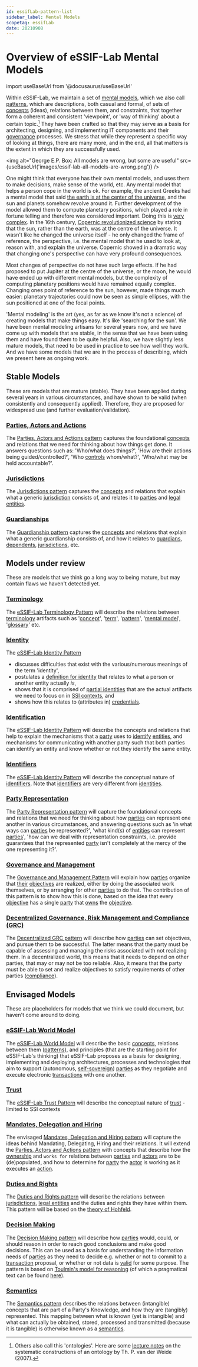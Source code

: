 ```yaml
---
id: essifLab-pattern-list
sidebar_label: Mental Models
scopetag: essifLab
date: 20210908
---
```


# Overview of eSSIF-Lab Mental Models

import useBaseUrl from '@docusaurus/useBaseUrl'

Within eSSIF-Lab, we maintain a set of [mental models](https://en.wikipedia.org/wiki/Mental_model), which we also call [patterns](@), which are descriptions, both casual and formal, of sets of [concepts](@) (ideas), relations between them, and constraints, that together form a coherent and consistent 'viewpoint', or 'way of thinking' about a certain topic.[^1]  They have been crafted so that they may serve as a basis for architecting, designing, and implementing IT components and their [governance](@) processes.
We stress that while they represent a specific way of looking at things, there are many more, and in the end, all that matters is the extent in which they are successfully used.

[^1]: Others also call this 'ontologies'. Here are some [lecture notes](http://www.cs.ru.nl/~tvdw/DM/LectureNotesA.pdf) on the systematic constructions of an ontology by Th. P. van der Weide (2007).

<img
  alt="George E.P. Box: All models are wrong, but some are useful"
  src={useBaseUrl('images/essif-lab-all-models-are-wrong.png')}
/>

One might think that everyone has their own mental models, and uses them to make decisions, make sense of the world, etc. Any mental model that helps a person cope in the world is ok. For example, the ancient Greeks had a mental model that said [the earth is at the center of the universe](https://oxfordre.com/planetaryscience/view/10.1093/acrefore/9780190647926.001.0001/acrefore-9780190647926-e-46#acrefore-9780190647926-e-46-div2-2), and the sun and planets somehow revolve around it. Further development of the model allowed them to compute planetary positions, which played a role in fortune telling and therefore was considered important. Doing this is [very complex](https://www.nature.com/articles/s41598-021-84310-w). In the 16th century, [Copernic revolutionized science](https://www.britannica.com/topic/Copernican-Revolution) by stating that the sun, rather than the earth, was at the centre of the universe. It wasn't like he changed the universe itself - he only changed the frame of reference, the perspective, i.e. the mental model that he used to look at, reason with, and explain the universe. Copernic showed in a dramatic way that changing one's perspective can have very profound consequences.

Most changes of perspective do not have such large effects. If he had proposed to put Jupiter at the centre of the universe, or the moon, he would have ended up with different mental models, but the complexity of computing planetary positions would have remained equally complex. Changing ones point of reference to the sun, however, made things much easier: planetary trajectories could now be seen as simple ellipses, with the sun positioned at one of the focal points.

'Mental modeling' is the art (yes, as far as we know it's not a science) of creating models that make things easy. It's like 'searching for the sun'. We have been mental modeling artisans for several years now, and we have come up with models that are stable, in the sense that we have been using them and have found them to be quite helpful. Also, we have slightly less mature models, that need to be used in practice to see how well they work. And we have some models that we are in the process of describing, which we present here as ongoing work.


## Stable Models

These are models that are mature (stable). They have been applied during several years in various circumstances, and have shown to be valid (when consistently and consequently applied). Therefore, they are proposed for widespread use (and further evaluation/validation).

### [Parties, Actors and Actions](party-actor-action@)

The [Parties, Actors and Actions pattern](party-actor-action@) captures the foundational [concepts](@) and relations that we need for thinking about how things get done. It answers questions such as: 'Who/what does things?', 'How are their actions being guided/controlled?', 'Who [controls](controller@) whom/what?', 'Who/what may be held accountable?'.

### [Jurisdictions](pattern-jurisdiction@)

The [Jurisdictions pattern](pattern-jurisdiction@) captures the [concepts](@) and relations that explain what a generic [jurisdiction](@) consists of, and relates it to [parties](@) and [legal entities](legal-entity@).

### [Guardianships](pattern-guardianship@)

The [Guardianship pattern](pattern-guardianship@) captures the [concepts](@) and relations that explain what a generic guardianship consists of, and how it relates to [guardians](@), [dependents](@), [jurisdictions](@), etc.

## Models under review

These are models that we think go a long way to being mature, but may contain flaws we haven't detected yet.
### [Terminology](pattern-terminology@)

The [eSSIF-Lab Terminology Pattern](pattern-terminology@) will describe the relations between [terminology](@) artifacts such as '[concept](@)', '[term](@)', '[pattern](@)', '[mental model](pattern@)', '[glossary](@)' etc.

### [Identity](pattern-identity@)

The [eSSIF-Lab Identity Pattern](pattern-identity@)
- discusses difficulties that exist with the various/numerous meanings of the term 'identity',
- postulates a [definition for identity](identity@) that relates to what a person or another entity actually _is_,
- shows that it is comprised of [partial identities](partial-identity@) that are the actual artifacts we need to focus on in [SSI contexts](self-sovereign-identity@), and
- shows how this relates to (attributes in) [credentials](@).

### [Identification](pattern-identification@)

The [eSSIF-Lab Identity Pattern](pattern-identification@) will describe the concepts and relations that help to explain the mechanisms that a [party](@) uses to [identify](@) [entities](@), and mechanisms for communicating with another party such that both parties can identify an entity and know whether or not they identify the same entity.

### [Identifiers](pattern-identifier@)

The [eSSIF-Lab Identity Pattern](pattern-identifier@) will describe the conceptual nature of [identifiers](@). Note that [identifiers](@) are very different from [identities](@).

### [Party Representation](party-representation@)

The [Party Representation pattern](party-representation@) will capture the foundational concepts and relations that we need for thinking about how [parties](@) can represent one another in various circumstances, and answering questions such as 'in what ways can [parties](@) be represented?', 'what kind(s) of [entities](@) can represent [parties](@)', 'how can we deal with representation constraints, i.e. provide guarantees that the represented [party](@) isn't completely at the mercy of the one representing it?'.

### [Governance and Management](pattern-governance-and-management@)

The [Governance and Management Pattern](pattern-governance-and-management@) will explain how [parties](@) organize that [their](owner@) [objectives](@) are realized, either by doing the associated work themselves, or by arranging for other [parties](@) to do that. The contribution of this pattern is to show how this is done, based on the idea that every [objective](@) has a single [party](@) that [owns](@) the [objective](@).

### [Decentralized Governance, Risk Management and Compliance (GRC)](pattern-decentralized-grc@)

The [Decentralized GRC pattern](pattern-decentralized-grc@) will describe how [parties](@) can set objectives, and pursue them to be successful. The latter means that the party must be capable of assessing and managing the risks associated with not realizing them. In a decentralized world, this means that it needs to depend on other parties, that may or may not be too reliable. Also, it means that the party must be able to set and realize objectives to satisfy requirements of other parties ([compliance](@)).

## Envisaged Models

These are placeholders for models that we think we could document, but haven't come around to doing.

### [eSSIF-Lab World Model](pattern-world-model@)

The [eSSIF-Lab World Model](pattern-world-model@) will describe the basic [concepts](@), relations between them ([patterns](@)), and principles (that are the starting point for eSSIF-Lab's thinking) that eSSIF-Lab proposes as a basis for designing, implementing and deploying architectures, processes and technologies that aim to support (autonomous, [self-sovereign](self-sovereignty@)) [parties](@) as they negotiate and execute electronic [transactions](@) with one another.

### [Trust](pattern-trust@)

The [eSSIF-Lab Trust Pattern](pattern-trust@) will describe the conceptual nature of [trust](@) - limited to SSI contexts
### [Mandates, Delegation and Hiring](pattern-mandates-delegation-hiring@)

The envisaged [Mandates, Delegation and Hiring pattern](pattern-mandates-delegation-hiring@) will capture the ideas behind Mandating, Delegating, Hiring and their relations. It will extend the [Parties, Actors and Actions pattern](party-actor-action@) with concepts that describe how the [ownership](@) and `works for` relations between [parties](@) and [actors](@) are to be (de)populated, and how to determine for [party](@) the [actor](@) is working as it executes an [action](@).

### [Duties and Rights](pattern-duties-and-rights@)

The [Duties and Rights pattern](pattern-duties-and-rights@) will describe the relations between [jurisdictions](@), [legal entities](legal-entity@) and the duties and rights they have within them. This pattern will be based on the [theory of Hohfeld](https://plato.stanford.edu/entries/rights/#FormRighHohfAnalSyst).

### [Decision Making](pattern-decision-making@)

The [Decision Making pattern](pattern-decision-making@) will describe how [parties](@) would, could, or should reason in order to reach good conclusions and make good decisions. This can be used as a basis for understanding the information needs of  [parties](@) as they need to decide e.g. whether or not to commit to a [transaction](@) proposal, or whether or not data is [valid](validate@) for some purpose. The pattern is based on [Toulmin's model for reasoning](https://www.cambridge.org/core/books/uses-of-argument/26CF801BC12004587B66778297D5567C) (of which a pragmatical text can be found [here](https://owl.purdue.edu/owl/general_writing/academic_writing/historical_perspectives_on_argumentation/toulmin_argument.html)).

### [Semantics](pattern-semantics@)

The [Semantics pattern](pattern-semantics@) describes the relations between (intangible) concepts that are part of a Party's Knowledge, and how they are (tangibly) represented. This mapping between what is known (yet is intangible) and what can actually be obtained, stored, processed and transmitted (because it is tangible) is otherwise known as a [semantics](@).
